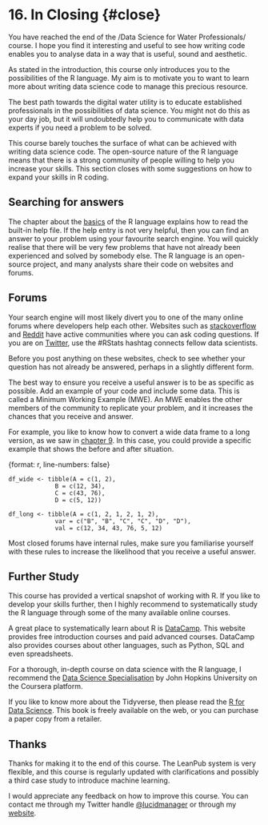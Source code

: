 # 16. In Closing {#close}

You have reached the end of the /Data Science for Water Professionals/ course. I hope you find it interesting and useful to see how writing code enables you to analyse data in a way that is useful, sound and aesthetic.

As stated in the introduction, this course only introduces you to the possibilities of the R language. My aim is to motivate you to want to learn more about writing data science code to manage this precious resource.

The best path towards the digital water utility is to educate established professionals in the possibilities of data science. You might not do this as your day job, but it will undoubtedly help you to communicate with data experts if you need a problem to be solved.

This course barely touches the surface of what can be achieved with writing data science code. The open-source nature of the R language means that there is a strong community of people willing to help you increase your skills. This section closes with some suggestions on how to expand your skills in R coding.

## Searching for answers
The chapter about the [basics](#basics) of the R language explains how to read the built-in help file. If the help entry is not very helpful, then you can find an answer to your problem using your favourite search engine. You will quickly realise that there will be very few problems that have not already been experienced and solved by somebody else. The R language is an open-source project, and many analysts share their code on websites and forums.

## Forums
Your search engine will most likely divert you to one of the many online forums where developers help each other. Websites such as [stackoverflow](https://stackoverflow.com/questions/tagged/r) and [Reddit](https://www.reddit.com/r/rstats/) have active communities where you can ask coding questions. If you are on [Twitter](https://twitter.com/search?q=%23rstats), use the #RStats hashtag connects fellow data scientists.

Before you post anything on these websites, check to see whether your question has not already be answered, perhaps in a slightly different form.

The best way to ensure you receive a useful answer is to be as specific as possible. Add an example of your code and include some data. This is called a Minimum Working Example (MWE).  An MWE enables the other members of the community to replicate your problem, and it increases the chances that you receive and answer.

For example, you like to know how to convert a wide data frame to a long version, as we saw in [chapter 9](#manipulation). In this case, you could provide a specific example that shows the before and after situation. 

{format: r, line-numbers: false}
```
df_wide <- tibble(A = c(1, 2),
             B = c(12, 34),
             C = c(43, 76),
             D = c(5, 12))

df_long <- tibble(A = c(1, 2, 1, 2, 1, 2),
             var = c("B", "B", "C", "C", "D", "D"),
			 val = c(12, 34, 43, 76, 5, 12)
```

Most closed forums have internal rules, make sure you familiarise yourself with these rules to increase the likelihood that you receive a useful answer. 

## Further Study
This course has provided a vertical snapshot of working with R. If you like to develop your skills further, then I highly recommend to systematically study the R language through some of the many available online courses.

A great place to systematically learn about R is [DataCamp](https://www.datacamp.com/). This website provides free introduction courses and paid advanced courses. DataCamp also provides courses about other languages, such as Python, SQL and even spreadsheets. 

For a thorough, in-depth course on data science with the R language, I recommend the [Data Science Specialisation](https://www.coursera.org/specializations/jhu-data-science) by John Hopkins University on the Coursera platform.

If you like to know more about the Tidyverse, then please read the [R for Data Science](https://r4ds.had.co.nz/). This book is freely available on the web, or you can purchase a paper copy from a retailer.

## Thanks
Thanks for making it to the end of this course. The LeanPub system is very flexible, and this course is regularly updated with clarifications and possibly a third case study to introduce machine learning.

I would appreciate any feedback on how to improve this course. You can contact me through my Twitter handle [@lucidmanager](https://twitter.com/lucidmanager) or through my [website](https://lucidmanager.org/).
